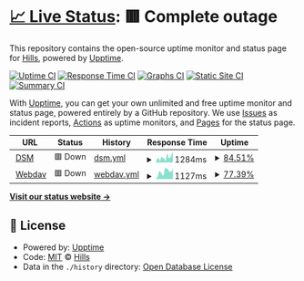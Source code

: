 # [📈 Live Status](https://dsm.klib.cn:5443): <!--live status--> **🟥 Complete outage**

This repository contains the open-source uptime monitor and status page for [Hills](https://github.com/hillsdong/), powered by [Upptime](https://github.com/upptime/upptime).

[![Uptime CI](https://github.com/hillsdong/klib_upptime/workflows/Uptime%20CI/badge.svg)](https://github.com/hillsdong/klib_upptime/actions?query=workflow%3A%22Uptime+CI%22)
[![Response Time CI](https://github.com/hillsdong/klib_upptime/workflows/Response%20Time%20CI/badge.svg)](https://github.com/hillsdong/klib_upptime/actions?query=workflow%3A%22Response+Time+CI%22)
[![Graphs CI](https://github.com/hillsdong/klib_upptime/workflows/Graphs%20CI/badge.svg)](https://github.com/hillsdong/klib_upptime/actions?query=workflow%3A%22Graphs+CI%22)
[![Static Site CI](https://github.com/hillsdong/klib_upptime/workflows/Static%20Site%20CI/badge.svg)](https://github.com/hillsdong/klib_upptime/actions?query=workflow%3A%22Static+Site+CI%22)
[![Summary CI](https://github.com/hillsdong/klib_upptime/workflows/Summary%20CI/badge.svg)](https://github.com/hillsdong/klib_upptime/actions?query=workflow%3A%22Summary+CI%22)

With [Upptime](https://upptime.js.org), you can get your own unlimited and free uptime monitor and status page, powered entirely by a GitHub repository. We use [Issues](https://github.com/hillsdong/klib_upptime/issues) as incident reports, [Actions](https://github.com/hillsdong/klib_upptime/actions) as uptime monitors, and [Pages](https://hillsdong.github.io/klib_upptime) for the status page.

<!--start: status pages-->
<!-- This summary is generated by Upptime (https://github.com/upptime/upptime) -->
<!-- Do not edit this manually, your changes will be overwritten -->
<!-- prettier-ignore -->
| URL | Status | History | Response Time | Uptime |
| --- | ------ | ------- | ------------- | ------ |
| <img alt="" src="https://icons.duckduckgo.com/ip3/dsmcf.klib.cn.ico" height="13"> [DSM](https://dsmcf.klib.cn) | 🟥 Down | [dsm.yml](https://github.com/hillsdong/klib_upptime/commits/HEAD/history/dsm.yml) | <details><summary><img alt="Response time graph" src="./graphs/dsm/response-time-week.png" height="20"> 1284ms</summary><br><a href="https://hillsdong.github.io/klib_upptime/history/dsm"><img alt="Response time 1284" src="https://img.shields.io/endpoint?url=https%3A%2F%2Fraw.githubusercontent.com%2Fhillsdong%2Fklib_upptime%2FHEAD%2Fapi%2Fdsm%2Fresponse-time.json"></a><br><a href="https://hillsdong.github.io/klib_upptime/history/dsm"><img alt="24-hour response time 2701" src="https://img.shields.io/endpoint?url=https%3A%2F%2Fraw.githubusercontent.com%2Fhillsdong%2Fklib_upptime%2FHEAD%2Fapi%2Fdsm%2Fresponse-time-day.json"></a><br><a href="https://hillsdong.github.io/klib_upptime/history/dsm"><img alt="7-day response time 1284" src="https://img.shields.io/endpoint?url=https%3A%2F%2Fraw.githubusercontent.com%2Fhillsdong%2Fklib_upptime%2FHEAD%2Fapi%2Fdsm%2Fresponse-time-week.json"></a><br><a href="https://hillsdong.github.io/klib_upptime/history/dsm"><img alt="30-day response time 1284" src="https://img.shields.io/endpoint?url=https%3A%2F%2Fraw.githubusercontent.com%2Fhillsdong%2Fklib_upptime%2FHEAD%2Fapi%2Fdsm%2Fresponse-time-month.json"></a><br><a href="https://hillsdong.github.io/klib_upptime/history/dsm"><img alt="1-year response time 1284" src="https://img.shields.io/endpoint?url=https%3A%2F%2Fraw.githubusercontent.com%2Fhillsdong%2Fklib_upptime%2FHEAD%2Fapi%2Fdsm%2Fresponse-time-year.json"></a></details> | <details><summary><a href="https://hillsdong.github.io/klib_upptime/history/dsm">84.51%</a></summary><a href="https://hillsdong.github.io/klib_upptime/history/dsm"><img alt="All-time uptime 84.51%" src="https://img.shields.io/endpoint?url=https%3A%2F%2Fraw.githubusercontent.com%2Fhillsdong%2Fklib_upptime%2FHEAD%2Fapi%2Fdsm%2Fuptime.json"></a><br><a href="https://hillsdong.github.io/klib_upptime/history/dsm"><img alt="24-hour uptime 99.89%" src="https://img.shields.io/endpoint?url=https%3A%2F%2Fraw.githubusercontent.com%2Fhillsdong%2Fklib_upptime%2FHEAD%2Fapi%2Fdsm%2Fuptime-day.json"></a><br><a href="https://hillsdong.github.io/klib_upptime/history/dsm"><img alt="7-day uptime 84.51%" src="https://img.shields.io/endpoint?url=https%3A%2F%2Fraw.githubusercontent.com%2Fhillsdong%2Fklib_upptime%2FHEAD%2Fapi%2Fdsm%2Fuptime-week.json"></a><br><a href="https://hillsdong.github.io/klib_upptime/history/dsm"><img alt="30-day uptime 84.51%" src="https://img.shields.io/endpoint?url=https%3A%2F%2Fraw.githubusercontent.com%2Fhillsdong%2Fklib_upptime%2FHEAD%2Fapi%2Fdsm%2Fuptime-month.json"></a><br><a href="https://hillsdong.github.io/klib_upptime/history/dsm"><img alt="1-year uptime 84.51%" src="https://img.shields.io/endpoint?url=https%3A%2F%2Fraw.githubusercontent.com%2Fhillsdong%2Fklib_upptime%2FHEAD%2Fapi%2Fdsm%2Fuptime-year.json"></a></details>
| <img alt="" src="https://icons.duckduckgo.com/ip3/webdavcf.klib.cn.ico" height="13"> [Webdav](https://webdavcf.klib.cn) | 🟥 Down | [webdav.yml](https://github.com/hillsdong/klib_upptime/commits/HEAD/history/webdav.yml) | <details><summary><img alt="Response time graph" src="./graphs/webdav/response-time-week.png" height="20"> 1127ms</summary><br><a href="https://hillsdong.github.io/klib_upptime/history/webdav"><img alt="Response time 1127" src="https://img.shields.io/endpoint?url=https%3A%2F%2Fraw.githubusercontent.com%2Fhillsdong%2Fklib_upptime%2FHEAD%2Fapi%2Fwebdav%2Fresponse-time.json"></a><br><a href="https://hillsdong.github.io/klib_upptime/history/webdav"><img alt="24-hour response time 1643" src="https://img.shields.io/endpoint?url=https%3A%2F%2Fraw.githubusercontent.com%2Fhillsdong%2Fklib_upptime%2FHEAD%2Fapi%2Fwebdav%2Fresponse-time-day.json"></a><br><a href="https://hillsdong.github.io/klib_upptime/history/webdav"><img alt="7-day response time 1127" src="https://img.shields.io/endpoint?url=https%3A%2F%2Fraw.githubusercontent.com%2Fhillsdong%2Fklib_upptime%2FHEAD%2Fapi%2Fwebdav%2Fresponse-time-week.json"></a><br><a href="https://hillsdong.github.io/klib_upptime/history/webdav"><img alt="30-day response time 1127" src="https://img.shields.io/endpoint?url=https%3A%2F%2Fraw.githubusercontent.com%2Fhillsdong%2Fklib_upptime%2FHEAD%2Fapi%2Fwebdav%2Fresponse-time-month.json"></a><br><a href="https://hillsdong.github.io/klib_upptime/history/webdav"><img alt="1-year response time 1127" src="https://img.shields.io/endpoint?url=https%3A%2F%2Fraw.githubusercontent.com%2Fhillsdong%2Fklib_upptime%2FHEAD%2Fapi%2Fwebdav%2Fresponse-time-year.json"></a></details> | <details><summary><a href="https://hillsdong.github.io/klib_upptime/history/webdav">77.39%</a></summary><a href="https://hillsdong.github.io/klib_upptime/history/webdav"><img alt="All-time uptime 77.39%" src="https://img.shields.io/endpoint?url=https%3A%2F%2Fraw.githubusercontent.com%2Fhillsdong%2Fklib_upptime%2FHEAD%2Fapi%2Fwebdav%2Fuptime.json"></a><br><a href="https://hillsdong.github.io/klib_upptime/history/webdav"><img alt="24-hour uptime 100.00%" src="https://img.shields.io/endpoint?url=https%3A%2F%2Fraw.githubusercontent.com%2Fhillsdong%2Fklib_upptime%2FHEAD%2Fapi%2Fwebdav%2Fuptime-day.json"></a><br><a href="https://hillsdong.github.io/klib_upptime/history/webdav"><img alt="7-day uptime 77.39%" src="https://img.shields.io/endpoint?url=https%3A%2F%2Fraw.githubusercontent.com%2Fhillsdong%2Fklib_upptime%2FHEAD%2Fapi%2Fwebdav%2Fuptime-week.json"></a><br><a href="https://hillsdong.github.io/klib_upptime/history/webdav"><img alt="30-day uptime 77.39%" src="https://img.shields.io/endpoint?url=https%3A%2F%2Fraw.githubusercontent.com%2Fhillsdong%2Fklib_upptime%2FHEAD%2Fapi%2Fwebdav%2Fuptime-month.json"></a><br><a href="https://hillsdong.github.io/klib_upptime/history/webdav"><img alt="1-year uptime 77.39%" src="https://img.shields.io/endpoint?url=https%3A%2F%2Fraw.githubusercontent.com%2Fhillsdong%2Fklib_upptime%2FHEAD%2Fapi%2Fwebdav%2Fuptime-year.json"></a></details>

<!--end: status pages-->

[**Visit our status website →**](https://hillsdong.github.io/klib_upptime)

## 📄 License

- Powered by: [Upptime](https://github.com/upptime/upptime)
- Code: [MIT](./LICENSE) © [Hills](https://github.com/hillsdong/)
- Data in the `./history` directory: [Open Database License](https://opendatacommons.org/licenses/odbl/1-0/)
